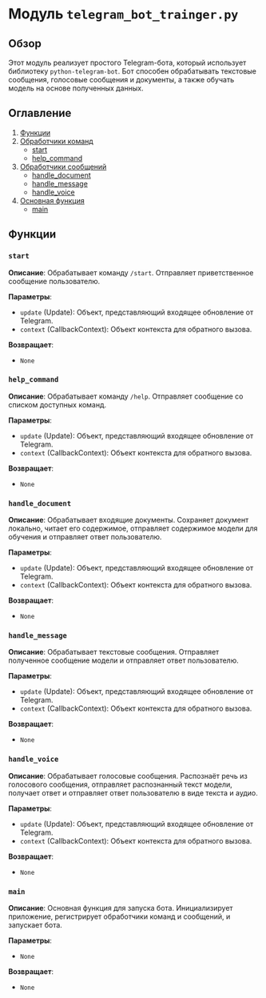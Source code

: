 # Модуль `telegram_bot_trainger.py`

## Обзор

Этот модуль реализует простого Telegram-бота, который использует библиотеку `python-telegram-bot`. Бот способен обрабатывать текстовые сообщения, голосовые сообщения и документы, а также обучать модель на основе полученных данных.

## Оглавление
1. [Функции](#Функции)
2. [Обработчики команд](#Обработчики-команд)
    - [start](#start)
    - [help_command](#help_command)
3. [Обработчики сообщений](#Обработчики-сообщений)
    - [handle_document](#handle_document)
    - [handle_message](#handle_message)
    - [handle_voice](#handle_voice)
4. [Основная функция](#Основная-функция)
    - [main](#main)

## Функции

### `start`
**Описание**: Обрабатывает команду `/start`. Отправляет приветственное сообщение пользователю.

**Параметры**:
- `update` (Update): Объект, представляющий входящее обновление от Telegram.
- `context` (CallbackContext): Объект контекста для обратного вызова.

**Возвращает**:
- `None`

### `help_command`
**Описание**: Обрабатывает команду `/help`. Отправляет сообщение со списком доступных команд.

**Параметры**:
- `update` (Update): Объект, представляющий входящее обновление от Telegram.
- `context` (CallbackContext): Объект контекста для обратного вызова.

**Возвращает**:
- `None`

### `handle_document`
**Описание**: Обрабатывает входящие документы. Сохраняет документ локально, читает его содержимое, отправляет содержимое модели для обучения и отправляет ответ пользователю.

**Параметры**:
- `update` (Update): Объект, представляющий входящее обновление от Telegram.
- `context` (CallbackContext): Объект контекста для обратного вызова.

**Возвращает**:
- `None`

### `handle_message`
**Описание**: Обрабатывает текстовые сообщения. Отправляет полученное сообщение модели и отправляет ответ пользователю.

**Параметры**:
- `update` (Update): Объект, представляющий входящее обновление от Telegram.
- `context` (CallbackContext): Объект контекста для обратного вызова.

**Возвращает**:
- `None`

### `handle_voice`
**Описание**: Обрабатывает голосовые сообщения. Распознаёт речь из голосового сообщения, отправляет распознанный текст модели, получает ответ и отправляет ответ пользователю в виде текста и аудио.

**Параметры**:
- `update` (Update): Объект, представляющий входящее обновление от Telegram.
- `context` (CallbackContext): Объект контекста для обратного вызова.

**Возвращает**:
- `None`

### `main`
**Описание**: Основная функция для запуска бота. Инициализирует приложение, регистрирует обработчики команд и сообщений, и запускает бота.

**Параметры**:
- `None`

**Возвращает**:
- `None`